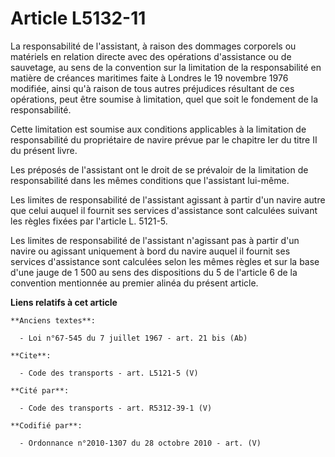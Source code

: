 # Article L5132-11

La responsabilité de l'assistant, à raison des dommages corporels ou matériels en relation directe avec des opérations
d'assistance ou de sauvetage, au sens de la convention sur la limitation de la responsabilité en matière de créances
maritimes faite à Londres le 19 novembre 1976 modifiée, ainsi qu'à raison de tous autres préjudices résultant de ces
opérations, peut être soumise à limitation, quel que soit le fondement de la responsabilité. 

Cette limitation est soumise aux conditions applicables à la limitation de responsabilité du propriétaire de navire prévue
par le chapitre Ier du titre II du présent livre. 

Les préposés de l'assistant ont le droit de se prévaloir de la limitation de responsabilité dans les mêmes conditions que
l'assistant lui-même. 

Les limites de responsabilité de l'assistant agissant à partir d'un navire autre que celui auquel il fournit ses services
d'assistance sont calculées suivant les règles fixées par l'article L. 5121-5.

Les limites de responsabilité de l'assistant n'agissant pas à partir d'un navire ou agissant uniquement à bord du navire
auquel il fournit ses services d'assistance sont calculées selon les mêmes règles et sur la base d'une jauge de 1 500 au sens
des dispositions du 5 de l'article 6 de la convention mentionnée au premier alinéa du présent article.

**Liens relatifs à cet article**

	**Anciens textes**:

	  - Loi n°67-545 du 7 juillet 1967 - art. 21 bis (Ab)

	**Cite**:

	  - Code des transports - art. L5121-5 (V)

	**Cité par**:

	  - Code des transports - art. R5312-39-1 (V)

	**Codifié par**:

	  - Ordonnance n°2010-1307 du 28 octobre 2010 - art. (V)
